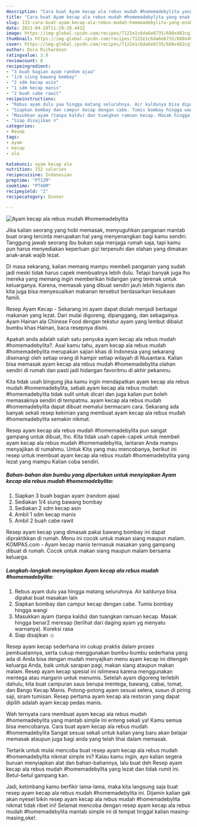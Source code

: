 ```yaml
---
description: "Cara buat Ayam kecap ala rebus mudah #homemadebylita yang enak dan Mudah Dibuat"
title: "Cara buat Ayam kecap ala rebus mudah #homemadebylita yang enak dan Mudah Dibuat"
slug: 133-cara-buat-ayam-kecap-ala-rebus-mudah-homemadebylita-yang-enak-dan-mudah-dibuat
date: 2021-04-28T11:29:28.441Z
image: https://img-global.cpcdn.com/recipes/7122e1c6da6e6735/680x482cq70/ayam-kecap-ala-rebus-mudah-homemadebylita-foto-resep-utama.jpg
thumbnail: https://img-global.cpcdn.com/recipes/7122e1c6da6e6735/680x482cq70/ayam-kecap-ala-rebus-mudah-homemadebylita-foto-resep-utama.jpg
cover: https://img-global.cpcdn.com/recipes/7122e1c6da6e6735/680x482cq70/ayam-kecap-ala-rebus-mudah-homemadebylita-foto-resep-utama.jpg
author: Dora Richardson
ratingvalue: 3.9
reviewcount: 8
recipeingredient:
- "3 buah bagian ayam random ajaa"
- "1/4 siung bawang bombay"
- "2 sdm kecap asin"
- "1 sdm kecap manis"
- "2 buah cabe rawit"
recipeinstructions:
- "Rebus ayam dulu yaa hingga matang seluruhnya. Air kaldunya bisa dipakai buat masakan lain"
- "Siapkan bombay dan campur kecap dengan cabe. Tumis bombay hingga wangi"
- "Masukkan ayam (tanpa kaldu) dan tuangkan ramuan kecap. Masak hingga benar2 meresap (terlihat dari daging ayam yg menyatu warnanya). Koreksi rasa"
- "Siap disajikan ☺️"
categories:
- Resep
tags:
- ayam
- kecap
- ala

katakunci: ayam kecap ala 
nutrition: 252 calories
recipecuisine: Indonesian
preptime: "PT12M"
cooktime: "PT48M"
recipeyield: "2"
recipecategory: Dinner

---
```



![Ayam kecap ala rebus mudah #homemadebylita](https://img-global.cpcdn.com/recipes/7122e1c6da6e6735/680x482cq70/ayam-kecap-ala-rebus-mudah-homemadebylita-foto-resep-utama.jpg)

Jika kalian seorang yang hobi memasak, menyuguhkan panganan mantab buat orang tercinta merupakan hal yang menyenangkan bagi kamu sendiri. Tanggung jawab seorang ibu bukan saja menjaga rumah saja, tapi kamu pun harus menyediakan keperluan gizi terpenuhi dan olahan yang dimakan anak-anak wajib lezat.

Di masa  sekarang, kalian memang mampu membeli panganan yang sudah jadi meski tidak harus capek membuatnya lebih dulu. Tetapi banyak juga lho mereka yang memang ingin memberikan hidangan yang terenak untuk keluarganya. Karena, memasak yang dibuat sendiri jauh lebih higienis dan kita juga bisa menyesuaikan makanan tersebut berdasarkan kesukaan famili. 

Resep Ayam Kecap - Sekarang ini ayam dapat diolah menjadi berbagai makanan yang lezat. Dari mulai digoreng, dipanggang, dan sebagainya. Ayam Hainan ala Chinese Food dengan tekstur ayam yang lembut dibalut bumbu khas Hainan, baca resepnya disini.

Apakah anda adalah salah satu penyuka ayam kecap ala rebus mudah #homemadebylita?. Asal kamu tahu, ayam kecap ala rebus mudah #homemadebylita merupakan sajian khas di Indonesia yang sekarang disenangi oleh setiap orang di hampir setiap wilayah di Nusantara. Kalian bisa memasak ayam kecap ala rebus mudah #homemadebylita olahan sendiri di rumah dan pasti jadi hidangan favoritmu di akhir pekanmu.

Kita tidak usah bingung jika kamu ingin mendapatkan ayam kecap ala rebus mudah #homemadebylita, sebab ayam kecap ala rebus mudah #homemadebylita tidak sulit untuk dicari dan juga kalian pun boleh memasaknya sendiri di tempatmu. ayam kecap ala rebus mudah #homemadebylita dapat dibuat memalui bermacam cara. Sekarang ada banyak sekali resep kekinian yang membuat ayam kecap ala rebus mudah #homemadebylita semakin nikmat.

Resep ayam kecap ala rebus mudah #homemadebylita pun sangat gampang untuk dibuat, lho. Kita tidak usah capek-capek untuk membeli ayam kecap ala rebus mudah #homemadebylita, lantaran Anda mampu menyajikan di rumahmu. Untuk Kita yang mau mencobanya, berikut ini resep untuk membuat ayam kecap ala rebus mudah #homemadebylita yang lezat yang mampu Kalian coba sendiri.

<!--inarticleads1-->

##### Bahan-bahan dan bumbu yang diperlukan untuk menyiapkan Ayam kecap ala rebus mudah #homemadebylita:

1. Siapkan 3 buah bagian ayam (random ajaa)
1. Sediakan 1/4 siung bawang bombay
1. Sediakan 2 sdm kecap asin
1. Ambil 1 sdm kecap manis
1. Ambil 2 buah cabe rawit


Resep ayam kecap yang dimasak pakai bawang bombay ini dapat dipraktikkan di rumah. Menu ini cocok untuk makan siang maupun malam. KOMPAS.com - Ayam kecap manis termasuk masakan yang gampang dibuat di rumah. Cocok untuk makan siang maupun malam bersama keluarga. 

<!--inarticleads2-->

##### Langkah-langkah menyiapkan Ayam kecap ala rebus mudah #homemadebylita:

1. Rebus ayam dulu yaa hingga matang seluruhnya. Air kaldunya bisa dipakai buat masakan lain
1. Siapkan bombay dan campur kecap dengan cabe. Tumis bombay hingga wangi
1. Masukkan ayam (tanpa kaldu) dan tuangkan ramuan kecap. Masak hingga benar2 meresap (terlihat dari daging ayam yg menyatu warnanya). Koreksi rasa
1. Siap disajikan ☺️


Resep ayam kecap sederhana ini cukup praktis dalam proses pembuatannya, serta cukup menggunakan bumbu-bumbu sederhana yang ada di Anda bisa dengan mudah menyajikan menu ayam kecap ini ditengah keluarga Anda, baik untuk sarapan pagi, makan siang ataupun makan malam. Resep ayam kecap spesial ini istimewa karena menggunakan mentega atau margarin untuk menumis. Setelah ayam digoreng terlebih dahulu, kita buat campuran saus berupa mentega, bawang, cabai, tomat, dan Bango Kecap Manis. Potong-potong ayam sesuai selera, susun di piring saji, siram tumisan. Resep pertama ayam kecap ala restoran yang dapat dipilih adalah ayam kecap pedas manis. 

Wah ternyata cara membuat ayam kecap ala rebus mudah #homemadebylita yang mantab simple ini enteng sekali ya! Kamu semua bisa mencobanya. Cara buat ayam kecap ala rebus mudah #homemadebylita Sangat sesuai sekali untuk kalian yang baru akan belajar memasak ataupun juga bagi anda yang telah lihai dalam memasak.

Tertarik untuk mulai mencoba buat resep ayam kecap ala rebus mudah #homemadebylita nikmat simple ini? Kalau kamu ingin, ayo kalian segera buruan menyiapkan alat dan bahan-bahannya, lalu buat deh Resep ayam kecap ala rebus mudah #homemadebylita yang lezat dan tidak rumit ini. Betul-betul gampang kan. 

Jadi, ketimbang kamu berfikir lama-lama, maka kita langsung saja buat resep ayam kecap ala rebus mudah #homemadebylita ini. Dijamin kalian gak akan nyesel bikin resep ayam kecap ala rebus mudah #homemadebylita nikmat tidak ribet ini! Selamat mencoba dengan resep ayam kecap ala rebus mudah #homemadebylita mantab simple ini di tempat tinggal kalian masing-masing,oke!.

